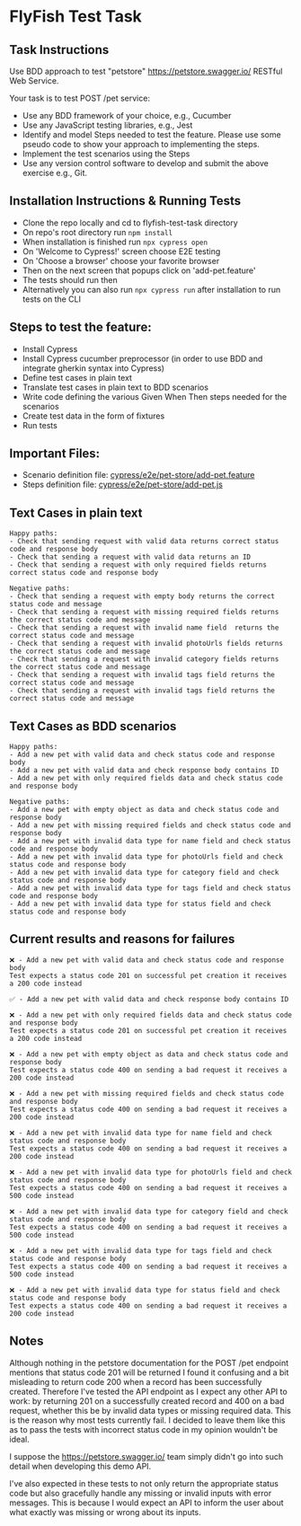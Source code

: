 # FlyFish Test Task

## Task Instructions
Use BDD approach to test "petstore" https://petstore.swagger.io/ RESTful Web Service.

Your task is to test POST /pet service:

- Use any BDD framework of your choice, e.g., Cucumber
- Use any JavaScript testing libraries, e.g., Jest
- Identify and model Steps needed to test the feature. Please use some pseudo code to show your approach to implementing the steps.
- Implement the test scenarios using the Steps
- Use any version control software to develop and submit the above exercise e.g., Git.

## Installation Instructions & Running Tests
- Clone the repo locally and cd to flyfish-test-task directory
- On repo's root directory run `npm install`
- When installation is finished run `npx cypress open`
- On 'Welcome  to Cypress!' screen choose E2E testing
- On 'Choose a browser' choose your favorite browser
- Then on the next screen that popups click on 'add-pet.feature'
- The tests should run then
- Alternatively you can also run `npx cypress run` after installation to run tests on the CLI

## Steps to test the feature:

- Install Cypress
- Install Cypress cucumber preprocessor (in order to use BDD and integrate gherkin syntax into Cypress)
- Define test cases in plain text
- Translate test cases in plain text to BDD scenarios
- Write code defining the various Given When Then steps needed for the scenarios
- Create test data in the form of fixtures 
- Run tests

## Important Files:
- Scenario definition file: [cypress/e2e/pet-store/add-pet.feature](cypress/e2e/pet-store/add-pet.feature)
- Steps definition file: [cypress/e2e/pet-store/add-pet.js](cypress/e2e/pet-store/add-pet.js)

## Text Cases in plain text
    Happy paths:
    - Check that sending request with valid data returns correct status code and response body			
    - Check that sending a request with valid data returns an ID
    - Check that sending a request with only required fields returns correct status code and response body
    
    Negative paths:
    - Check that sending a request with empty body returns the correct status code and message
    - Check that sending a request with missing required fields returns the correct status code and message
    - Check that sending a request with invalid name field  returns the correct status code and message
    - Check that sending a request with invalid photoUrls fields returns the correct status code and message
    - Check that sending a request with invalid category fields returns the correct status code and message
    - Check that sending a request with invalid tags field returns the correct status code and message
    - Check that sending a request with invalid tags field returns the correct status code and message


## Text Cases as BDD scenarios

    Happy paths:
    - Add a new pet with valid data and check status code and response body
    - Add a new pet with valid data and check response body contains ID
    - Add a new pet with only required fields data and check status code and response body

    Negative paths:
    - Add a new pet with empty object as data and check status code and response body
    - Add a new pet with missing required fields and check status code and response body
    - Add a new pet with invalid data type for name field and check status code and response body
    - Add a new pet with invalid data type for photoUrls field and check status code and response body
    - Add a new pet with invalid data type for category field and check status code and response body
    - Add a new pet with invalid data type for tags field and check status code and response body
    - Add a new pet with invalid data type for status field and check status code and response body

 ## Current results and reasons for failures

    ❌ - Add a new pet with valid data and check status code and response body
    Test expects a status code 201 on successful pet creation it receives a 200 code instead

    ✅ - Add a new pet with valid data and check response body contains ID

    ❌ - Add a new pet with only required fields data and check status code and response body
    Test expects a status code 201 on successful pet creation it receives a 200 code instead

    ❌ - Add a new pet with empty object as data and check status code and response body
    Test expects a status code 400 on sending a bad request it receives a 200 code instead

    ❌ - Add a new pet with missing required fields and check status code and response body
    Test expects a status code 400 on sending a bad request it receives a 200 code instead

    ❌ - Add a new pet with invalid data type for name field and check status code and response body
    Test expects a status code 400 on sending a bad request it receives a 200 code instead

    ❌ - Add a new pet with invalid data type for photoUrls field and check status code and response body
    Test expects a status code 400 on sending a bad request it receives a 500 code instead

    ❌ - Add a new pet with invalid data type for category field and check status code and response body
    Test expects a status code 400 on sending a bad request it receives a 500 code instead

    ❌ - Add a new pet with invalid data type for tags field and check status code and response body
    Test expects a status code 400 on sending a bad request it receives a 500 code instead

    ❌ - Add a new pet with invalid data type for status field and check status code and response body
    Test expects a status code 400 on sending a bad request it receives a 200 code instead



 ## Notes

Although nothing in the petstore documentation for the POST /pet endpoint mentions that status code 201 will be returned I found it confusing and a bit misleading to return code 200 when a record has been successfully created. Therefore I've tested the API endpoint as I expect any other API to work: by returning 201 on a successfully created record and 400 on a bad request, whether this be by invalid data types or missing required data.  This is the reason why most tests currently fail. I decided to leave them like this as to pass the tests with incorrect status code in my opinion wouldn't be ideal.

I suppose the https://petstore.swagger.io/ team simply didn't go into such detail when developing this demo API.

I've also expected in these tests to not only return the appropriate status code but also gracefully handle any missing or invalid inputs with error messages. This is because I would expect an API to inform the user about what exactly was missing or wrong about its inputs.


 
